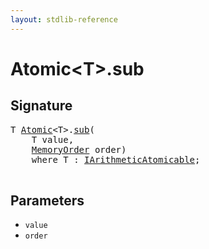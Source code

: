 ```yaml
---
layout: stdlib-reference
---
```


# Atomic\<T\>\.sub

## Signature 

<pre>
T <a href="/stdlib-reference/types/Atomic/index" class="code_type">Atomic</a>&lt;T&gt;.<a href="/stdlib-reference/types/Atomic/sub">sub</a>(
    T <span class='code_param'>value</span>,
    <a href="/stdlib-reference/types/MemoryOrder/index" class="code_type">MemoryOrder</a> <span class='code_param'>order</span>)
    <span class='code_keyword'>where</span> T : <a href="/stdlib-reference/interfaces/IArithmeticAtomicable/index" class="code_type">IArithmeticAtomicable</a>;

</pre>

## Parameters

* `value`
* `order`

